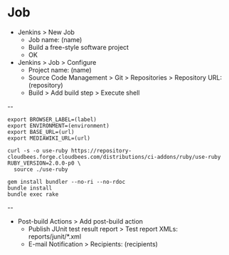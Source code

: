 # Job

- Jenkins > New Job
  - Job name: (name)
  - Build a free-style software project
  - OK
- Jenkins > Job > Configure
  - Project name: (name)
  - Source Code Management > Git > Repositories > Repository URL: (repository)
  - Build > Add build step > Execute shell

--

    export BROWSER_LABEL=(label)
    export ENVIRONMENT=(environment)
    export BASE_URL=(url)
    export MEDIAWIKI_URL=(url)

    curl -s -o use-ruby https://repository-cloudbees.forge.cloudbees.com/distributions/ci-addons/ruby/use-ruby
    RUBY_VERSION=2.0.0-p0 \
      source ./use-ruby

    gem install bundler --no-ri --no-rdoc
    bundle install
    bundle exec rake

--

  - Post-build Actions > Add post-build action
    - Publish JUnit test result report > Test report XMLs: reports/junit/*.xml
    - E-mail Notification > Recipients: (recipients)
